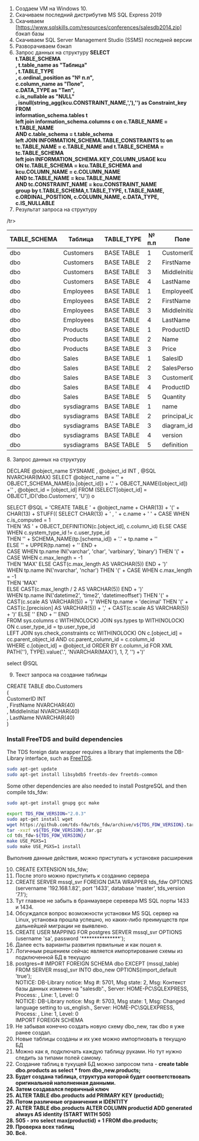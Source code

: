 1. Создаем VM на Windows 10.
2. Скачиваем последний дистрибутив MS SQL Express 2019
3. Скачиваем [https://www.sqlskills.com/resources/conferences/salesdb2014.zip] бэкап базы
4. Скачиваем SQL Server Management Studio (SSMS) последней версии
5. Разворачиваем бэкап
6. Запрос данных на структуру
<b>SELECT<br>
 t.TABLE_SCHEMA<br>
, t.table_name as "Таблица"<br>
, t.TABLE_TYPE<br>
  , c.ordinal_position as "№ п.п",<br>
  c.column_name as "Поле",<br>
  c.DATA_TYPE as "Тип",<br>
  c.is_nullable as "NULL"<br>
  , isnull(string_agg(kcu.CONSTRAINT_NAME,','),'') as  Constraint_key<br>
FROM<br>
  information_schema.tables t<br>
 left  join information_schema.columns c on c.TABLE_NAME = t.TABLE_NAME<br>
	AND c.table_schema = t.table_schema <br>
	left JOIN INFORMATION_SCHEMA.TABLE_CONSTRAINTS tc on tc.TABLE_NAME = c.TABLE_NAME and t.TABLE_SCHEMA = tc.TABLE_SCHEMA <br>
	left join INFORMATION_SCHEMA.KEY_COLUMN_USAGE kcu <br>
	  ON tc.TABLE_SCHEMA = kcu.TABLE_SCHEMA and kcu.COLUMN_NAME = c.COLUMN_NAME <br>
  AND tc.TABLE_NAME = kcu.TABLE_NAME <br>
  AND tc.CONSTRAINT_NAME = kcu.CONSTRAINT_NAME <br>
  group by   t.TABLE_SCHEMA,t.TABLE_TYPE, t.TABLE_NAME, c.ORDINAL_POSITION, c.COLUMN_NAME, c.DATA_TYPE, c.IS_NULLABLE<br></b>
7. Результат запроса на структуру
<table>
<thead>
<th>TABLE_SCHEMA</th><th>Таблица</th><th> TABLE_TYPE</th><th>№ п.п</th><th>Поле</th><th>Тип</th><th>NULL</th><th> Constraint_key</th>
</thead>
<tbody>
<tr><td>dbo</td><td>Customers</td><td>BASE TABLE</td><td>1</td><td> CustomerID</td><td>int</td><td>NO</td><td>CustomerPK</td></tr>
<tr><td>dbo</td><td>Customers</td><td>BASE TABLE</td><td>2</td><td>FirstName</td><td>nvarchar</td><td>NO</td><td></td></tr>
<tr><td>dbo</td><td>Customers</td><td>BASE TABLE</td><td>3</td><td>MiddleInitial</td><td>nvarchar</td><td>YES</td></td></tr>	
<tr><td>dbo</td><td>Customers</td><td>BASE TABLE</td><td>4</td><td>LastName</td><td>nvarchar</td><td>NO</td><td></td></tr>
<tr><td>dbo</td><td>Employees</td><td>BASE TABLE</td><td>1</td><td>EmployeeID</td><td>int</td><td>NO</td><td>EmployeePK</td></tr>
<tr><td>dbo</td><td>Employees</td><td>BASE TABLE</td><td>2</td><td>FirstName</td><td>nvarchar</td><td>NO</td><td></td></tr>	
<tr><td>dbo</td><td>Employees</td><td>BASE TABLE</td><td>3</td><td>MiddleInitial</td><td>nvarchar</td><td>YES</td><td></td></tr>	
<tr><td>dbo</td><td>Employees</td><td>BASE TABLE</td><td>4</td><td>LastName</td><td>nvarchar</td><td>NO</td><td></td></tr>	
<tr><td>dbo</td><td>Products</td><td>BASE TABLE</td><td>1</td><td>ProductID</td><td>int</td><td>NO</td><td>ProductsPK</td></tr>
<tr><td>dbo</td><td>Products</td><td>BASE TABLE</td><td>2</td><td>Name</td><td>nvarchar</td><td>NO</td><td></td></tr>	
<tr><td>dbo</td><td>Products</td><td>BASE TABLE</td><td>3</td><td>Price</td><td>money</td><td>YES</td><td></td></tr>	
<tr><td>dbo</td><td>Sales</td><td>BASE TABLE</td><td>1</td><td>SalesID</td><td>int</td><td>NO</td><td>SalesPK</td></tr>
<tr><td>dbo</td><td>Sales</td><td>BASE TABLE</td><td>2</td><td>SalesPersonID</td><td>int</td><td>NO</td><td>SalesEmployeesFK</td></tr>
<tr><td>dbo</td><td>Sales</td><td>BASE TABLE</td><td>3</td><td>CustomerID</td><td>int</td><td>NO</td><td>SalesCustomersFK</td></tr>
<tr><td>dbo</td><td>Sales</td><td>BASE TABLE</td><td>4</td><td>ProductID</td><td>int</td><td>NO</td><td>alesProductsFK</td></tr>
<tr><td>dbo</td><td>Sales</td><td>BASE TABLE</td><td>5</td><td>Quantity</td><td>int</td><td>NO</td><td></td></tr>
<tr><td>dbo</td><td>sysdiagrams</td><td>BASE TABLE</td><td>1</td><td>name</td><td>nvarchar</td><td>NO</td><td>UK_principal_name</td></tr>
<tr><td>dbo</td><td>sysdiagrams</td><td>BASE TABLE</td><td>2</td><td>principal_id</td><td>int</td><td>NO</td><td>UK_principal_name</td></tr>
<tr><td>dbo</td><td>sysdiagrams</td><td>BASE TABLE</td><td>3</td><td>diagram_id</td><td>int</td><td>NO</td><td>PK__sysdiagr__C2B05B6149718787</td></tr>
<tr><td>dbo</td><td>sysdiagrams</td><td>BASE TABLE</td><td>4</td><td>version</td><td>int</td><td>YES</td><td></td></tr>
<tr><td>dbo</td><td>sysdiagrams</td><td>BASE TABLE</td><td>5</td><td>definition</td><td>varbinary</td><td>YES</td><td></td>/tr>
</tbody></table>	
8. Запрос данных на структуру

DECLARE       @object_name SYSNAME     , @object_id INT     , @SQL NVARCHAR(MAX) 
SELECT       @object_name = '' + OBJECT_SCHEMA_NAME(o.[object_id]) + '.' + OBJECT_NAME([object_id]) +''     , @object_id = [object_id] FROM (SELECT[object_id] = OBJECT_ID('dbo.Customers', 'U')) o   

SELECT @SQL = 'CREATE TABLE ' + @object_name + CHAR(13) + '(' + CHAR(13) + STUFF((  SELECT CHAR(13) + '    , ' + c.name + ' ' +       CASE WHEN c.is_computed = 1           
THEN 'AS ' + OBJECT_DEFINITION(c.[object_id], c.column_id)
ELSE               CASE WHEN c.system_type_id != c.user_type_id                   
THEN '' + SCHEMA_NAME(tp.[schema_id]) + '.' + tp.name + ''                   
ELSE '' + UPPER(tp.name) + ''               END +               
CASE
	WHEN tp.name IN('varchar', 'char', 'varbinary', 'binary') THEN '(' + CASE WHEN c.max_length = -1                                       
		THEN 'MAX'
	ELSE CAST(c.max_length AS VARCHAR(5)) END + ')'                   
	WHEN tp.name IN('nvarchar', 'nchar')
	THEN '(' + 
	CASE WHEN c.max_length = -1                                       
	THEN 'MAX'                     
	ELSE CAST(c.max_length / 2 AS VARCHAR(5)) END + ')'                   
WHEN tp.name IN('datetime2', 'time2', 'datetimeoffset') THEN '(' + CAST(c.scale AS VARCHAR(5)) + ')'
WHEN tp.name = 'decimal' 
THEN '(' + CAST(c.[precision] AS VARCHAR(5)) + ',' + CAST(c.scale AS VARCHAR(5)) + ')' 
ELSE ''  END + '' END   
FROM sys.columns c WITH(NOLOCK)   JOIN sys.types tp WITH(NOLOCK) ON c.user_type_id = tp.user_type_id   
LEFT JOIN sys.check_constraints cc WITH(NOLOCK) ON c.[object_id] = cc.parent_object_id AND cc.parent_column_id = c.column_id  
WHERE c.[object_id] = @object_id   ORDER BY c.column_id   FOR XML PATH(''), TYPE).value('.', 'NVARCHAR(MAX)'), 1, 7, '') +')' 

select @SQL

9. Текст запроса на создание таблицы

CREATE TABLE dbo.Customers <br>(<br>CustomerID INT<br>, FirstName NVARCHAR(40)<br>, MiddleInitial NVARCHAR(40)<br>, LastName NVARCHAR(40)<br>)

### Install FreeTDS and build dependencies

The TDS foreign data wrapper requires a library that implements the DB-Library interface,
such as [FreeTDS](http://www.freetds.org).

```bash
sudo apt-get update
sudo apt-get install libsybdb5 freetds-dev freetds-common
```

Some other dependencies are also needed to install PostgreSQL and then compile tds_fdw:

```bash
sudo apt-get install gnupg gcc make
```


```bash
export TDS_FDW_VERSION="2.0.3"
sudo apt-get install wget
wget https://github.com/tds-fdw/tds_fdw/archive/v${TDS_FDW_VERSION}.tar.gz
tar -xvzf v${TDS_FDW_VERSION}.tar.gz
cd tds_fdw-${TDS_FDW_VERSION}/
make USE_PGXS=1
sudo make USE_PGXS=1 install
```
Выполнив данные действия, можно приступать к установке расширения
 
 10. CREATE EXTENSION tds_fdw;
11. После этого можно приступить к созданию сервера
12. CREATE SERVER mssql_svr FOREIGN DATA WRAPPER tds_fdw OPTIONS (servername '192.168.1.82', port '1433', database 'master', tds_version '7.1');
13. Тут главное не забыть в бранмаувере серевера MS SQL порты  1433 и 1434.
14. Обсуждался вопрос возможности установки MS SQL сервер на Linux,  установка прошла успешно, но каких-либо преимуществ  при дальнейшей миграции не выявлено.
15. CREATE USER MAPPING FOR postgres SERVER mssql_svr OPTIONS (username 'sa', password '***************');
16. Далее есть варианты развития првильные и как пошел я.
17. Логичным решением сейчас является импортирование схемы из подключенной БД в текущую
18. postgres=# IMPORT FOREIGN SCHEMA dbo EXCEPT (mssql_table)  FROM SERVER mssql_svr INTO dbo_new OPTIONS(import_default 'true');<br>
NOTICE:  DB-Library notice: Msg #: 5701, Msg state: 2, Msg: Контекст базы данных изменен на "salesdb"., Server: HOME-PC\SQLEXPRESS, Process: , Line: 1, Level: 0<br>
NOTICE:  DB-Library notice: Msg #: 5703, Msg state: 1, Msg: Changed language setting to us_english., Server: HOME-PC\SQLEXPRESS, Process: , Line: 1, Level: 0<br>
IMPORT FOREIGN SCHEMA<br>
19. Не забывая конечно создать новую схему dbo_new, так dbo я уже ранее создал.
20. Новые таблицы созданы и их уже можно импортиовать в текущую БД
21. Можно как я, подключать каждую таблицу руками. Но тут нужно следить за типами полей самому.
22. Создание таблиц в тукущей БД можно запросом  типа  - <b>create table dbo.products as select *  from dbo_new.products;<b>
23. Будет создана таблица, структура которой будет соответствовать оригинальной наполненная данными.
24. Затем создавался первичный ключ
25.  ALTER TABLE dbo.products add PRIMARY KEY (productid);
26. Потом различные ограничения и IDENTITY
27. ALTER TABLE dbo.products
ALTER COLUMN productid
ADD generated always AS identity (START WITH 505)
28. 505 - это select max(productid) + 1 FROM  dbo.products;
29. Проверка всех таблиц
30. Всё.

